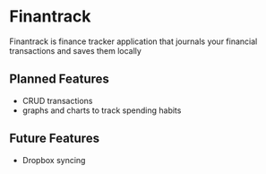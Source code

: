 # Finantrack

Finantrack is finance tracker application that journals your financial transactions and saves them
locally

## Planned Features

- CRUD transactions
- graphs and charts to track spending habits

## Future Features

- Dropbox syncing